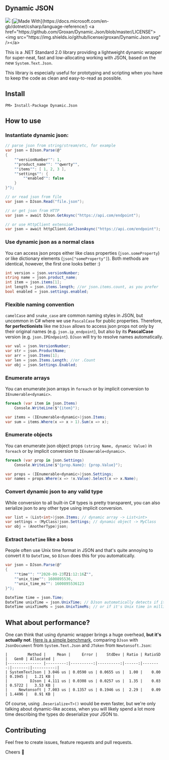 ## Dynamic JSON

<a href="https://www.nuget.org/packages/Dynamic.Json/"><img src="https://img.shields.io/nuget/v/Dynamic.Json.svg" /></a>
[![Made With](https://img.shields.io/badge/made%20with-C%23-success.svg?)](https://docs.microsoft.com/en-gb/dotnet/csharp/language-reference/)
<a href="https://github.com/Groxan/Dynamic.Json/blob/master/LICENSE"><img src="https://img.shields.io/github/license/groxan/Dynamic.Json.svg" /></a>

This is a .NET Standard 2.0 library providing a lightweight dynamic wrapper for super-neat, fast and low-allocating working with JSON, based on the new `System.Text.Json`.

This library is especially useful for prototyping and scripting when you have to keep the code as clean and easy-to-read as possible.

## Install
`PM> Install-Package Dynamic.Json`

## How to use

### Instantiate dynamic json:

````cs
// parse json from string/stream/etc, for example
var json = DJson.Parse(@"
{
    ""versionNumber"": 1,
    ""product_name"": ""qwerty"",
    ""items"": [ 1, 2, 3 ],
    ""settings"": {
        ""enabled"": false
    }
}");

// or read json from file
var json = DJson.Read("file.json");

// or get json from HTTP
var json = await DJson.GetAsync("https://api.com/endpoint");

// or use HttpClient extension
var json = await httpClient.GetJsonAsync("https://api.com/endpoint");
````

### Use dynamic json as a normal class

You can access json props either like class properties (`json.someProperty`) or like dictionary elements (`json["someProperty"]`). Both methods are identical, however, the first one looks better :)

````cs
int version = json.versionNumber;
string name = json.product_name;
int item = json.items[1];
int length = json.items.length; //or json.items.count, as you prefer
bool enabled = json.settings.enabled;
````

### Flexible naming convention

`camelCase` and `snake_case` are common naming styles in JSON, but uncommon in C# where we use `PascalCase` for public properties. Therefore, **for perfectionists** like me `DJson` allows to access json props not only by their original names (e.g. `json.ip_endpoint`), but also by its **PascalCase** version (e.g. `json.IPEndpoint`). `DJson` will try to resolve names automatically.

````cs
var val = json.VersionNumber;
var str = json.ProductName;
var arr = json.Items[1];
var len = json.Items.Length; //or .Count
var obj = json.Settings.Enabled;
````

### Enumerate arrays

You can enumerate json arrays in `foreach` or by implicit conversion to `IEnumerable<dynamic>`.

````cs
foreach (var item in json.Items)
    Console.WriteLine($"{item}");

var items = (IEnumerable<dynamic>)json.Items;
var sum = items.Where(x => x > 1).Sum(x => x);
````

### Enumerate objects

You can enumerate json object props `(string Name, dynamic Value)` in `foreach` or by implicit conversion to `IEnumerable<dynamic>`.

````cs
foreach (var prop in json.Settings)
    Console.WriteLine($"{prop.Name}: {prop.Value}");

var props = (IEnumerable<dynamic>)json.Settings;
var names = props.Where(x => !x.Value).Select(x => x.Name);
````

### Convert dynamic json to any valid type

While conversion to all built-in C# types is pretty transparent, you can also serialize json to any other type using implicit conversion.

````cs
var list = (List<int>)json.Items; // dynamic array -> List<int>
var settings = (MyClass)json.Settings; // dynamic object -> MyClass
var obj = (AnotherType)json;
````

### Extract `DateTime` like a boss

People often use Unix time format in JSON and that's quite annoying to convert it to `DateTime`, so `DJson` does this for you automatically.

````cs
var json = DJson.Parse(@"
{
    ""time"": ""2020-09-23T21:12:16Z"",
    ""unix_time"": 1600895536,
    ""unix_time_ms"": 1600895536123
}");

DateTime time = json.Time;
DateTime unixTime = json.UnixTime; // DJson automatically detects if it's Unix time in seconds
DateTime unixTimeMs = json.UnixTimeMs; // or if it's Unix time in milliseconds
````

## What about performance?

One can think that using dynamic wrapper brings a huge overhead, **but it's actually not**. [Here is a simple benchmark](https://github.com/Groxan/Dynamic.Json/blob/master/Dynamic.Json.Benchmarks/DJsonBenchmarks.cs), comparing `DJson` with `JsonDocument` from `System.Text.Json` and `JToken` from `Newtonsoft.Json`:

````
|         Method |     Mean |     Error |    StdDev | Ratio | RatioSD |   Gen0 | Allocated |
|--------------- |---------:|----------:|----------:|------:|--------:|-------:|----------:|
| SystemTextJson | 3.046 us | 0.0590 us | 0.0655 us |  1.00 |    0.00 | 0.1945 |   1.21 KB |
|          DJson | 4.111 us | 0.0308 us | 0.0257 us |  1.35 |    0.03 | 0.5722 |   3.53 KB |
|     Newtonsoft | 7.003 us | 0.1357 us | 0.1946 us |  2.29 |    0.09 | 1.4496 |   8.91 KB |
````

Of course, using `.Deserialize<T>()` would be even faster, but we're only talking about dynamic-like access, when you will likely spend a lot more time describing the types do deserialize your JSON to.

## Contributing

Feel free to create issues, feature requests and pull requests.

Cheers 🍻

